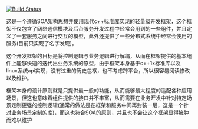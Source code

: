 [![Build Status](https://travis-ci.org/raine0524/base_platform.svg?branch=master)](https://travis-ci.org/raine0524/base_platform)

这是一个遵循SOA架构思想并使用现代c++标准库实现的轻量级开发框架，这个框架不仅包含了网络通信模块及后台服务开发过程中经常会用到的一些组件，并且定义了一套服务之间进行交互的模型，此外还提供了一些分布式系统中经常会使用的服务(目前只实现了名字发现)。

这个开发框架的目标是将控制逻辑与业务逻辑进行解耦，从而在框架提供的基本组件上能够快速的迭代出业务系统的原型，由于框架本身基于c++1x标准库以及linux系统api实现，没有过重的历史包袱，也不考虑跨平台，所以很容易阅读修改以及维护。

框架本身的设计原则就是只提供最一般的功能，从而能够最大程度的适配各种应用场景，但这也意味着组件提供的接口并不丰富，从而需要在业务开发中针对特定场景定制更强的控制逻辑(通常的做法是在框架和服务中间再封装一层，这是一个针对业务场景定制的库)，而这也符合SOA的原则，并且也不会让这个框架显得臃肿而难以维护